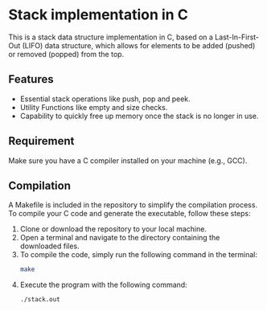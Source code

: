 
# Stack implementation in C

This is a stack data structure implementation in C, based on a Last-In-First-Out (LIFO) data structure, which allows for elements to be added (pushed) or removed (popped) from the top.

## Features

- Essential stack operations like push, pop and peek.
- Utility Functions like empty and size checks.
- Capability to quickly free up memory once the stack is no longer in use.
## Requirement

Make sure you have a C compiler installed on your machine (e.g., GCC).
## Compilation

A Makefile is included in the repository to simplify the compilation process.<br>
To compile your C code and generate the executable, follow these steps:

1. Clone or download the repository to your local machine.
2. Open a terminal and navigate to the directory containing the downloaded files.
3. To compile the code, simply run the following command in the terminal:
   ```bash
   make
   ```
4. Execute the program with the following command:
   ```bash
   ./stack.out
   ```

